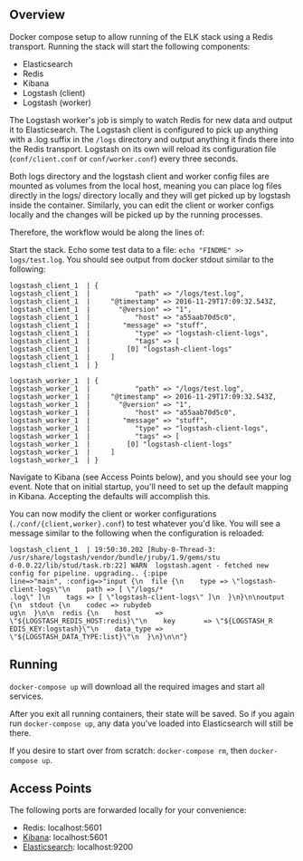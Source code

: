 ## Overview

Docker compose setup to allow running of the ELK stack using a Redis transport. Running the stack will start the following components:

- Elasticsearch
- Redis
- Kibana
- Logstash (client)
- Logstash (worker)

The Logstash worker's job is simply to watch Redis for new data and output it to Elasticsearch.
The Logstash client is configured to pick up anything with a .log suffix in the `/logs` directory and output anything it finds there into the Redis transport. Logstash on its own will reload its configuration file (`conf/client.conf` or `conf/worker.conf`) every three seconds.

Both logs directory and the logstash client and worker config files are mounted as volumes from the local host, meaning you can place log files directly in the logs/ directory locally and they will get picked up by logstash inside the container. Similarly, you can edit the client or worker configs locally and the changes will be picked up by the running processes.

Therefore, the workflow would be along the lines of:

Start the stack. Echo some test data to a file: `echo "FINDME" >> logs/test.log`. You should see output from docker stdout similar to the following:

```
logstash_client_1  | {
logstash_client_1  |           "path" => "/logs/test.log",
logstash_client_1  |     "@timestamp" => 2016-11-29T17:09:32.543Z,
logstash_client_1  |       "@version" => "1",
logstash_client_1  |           "host" => "a55aab70d5c0",
logstash_client_1  |        "message" => "stuff",
logstash_client_1  |           "type" => "logstash-client-logs",
logstash_client_1  |           "tags" => [
logstash_client_1  |         [0] "logstash-client-logs"
logstash_client_1  |     ]
logstash_client_1  | }

logstash_worker_1  | {
logstash_worker_1  |           "path" => "/logs/test.log",
logstash_worker_1  |     "@timestamp" => 2016-11-29T17:09:32.543Z,
logstash_worker_1  |       "@version" => "1",
logstash_worker_1  |           "host" => "a55aab70d5c0",
logstash_worker_1  |        "message" => "stuff",
logstash_worker_1  |           "type" => "logstash-client-logs",
logstash_worker_1  |           "tags" => [
logstash_worker_1  |         [0] "logstash-client-logs"
logstash_worker_1  |     ]
logstash_worker_1  | }
```

Navigate to Kibana (see Access Points below), and you should see your log event. Note that on initial startup, you'll need to set up the default mapping in Kibana. Accepting the defaults will accomplish this.

You can now modify the client or worker configurations (`./conf/{client,worker}.conf`) to test whatever you'd like. You will see a message similar to the following when the configuration is reloaded:

```
logstash_client_1  | 19:50:30.202 [Ruby-0-Thread-3: /usr/share/logstash/vendor/bundle/jruby/1.9/gems/stu
d-0.0.22/lib/stud/task.rb:22] WARN  logstash.agent - fetched new config for pipeline. upgrading.. {:pipe
line=>"main", :config=>"input {\n  file {\n    type => \"logstash-client-logs\"\n    path => [ \"/logs/*
.log\" ]\n    tags => [ \"logstash-client-logs\" ]\n  }\n}\n\noutput {\n  stdout {\n    codec => rubydeb
ug\n  }\n\n  redis {\n    host      => \"${LOGSTASH_REDIS_HOST:redis}\"\n    key       => \"${LOGSTASH_R
EDIS_KEY:logstash}\"\n    data_type => \"${LOGSTASH_DATA_TYPE:list}\"\n  }\n}\n\n"}
```

## Running

`docker-compose up` will download all the required images and start all services.

After you exit all running containers, their state will be saved. So if you again run `docker-compose up`, any data you've loaded into Elasticsearch will still be there. 

If you desire to start over from scratch: `docker-compose rm`, then `docker-compose up`.

## Access Points

The following ports are forwarded locally for your convenience:

- Redis: localhost:5601
- [Kibana](http://localhost:5601): localhost:5601
- [Elasticsearch](http://localhost:9200): localhost:9200
